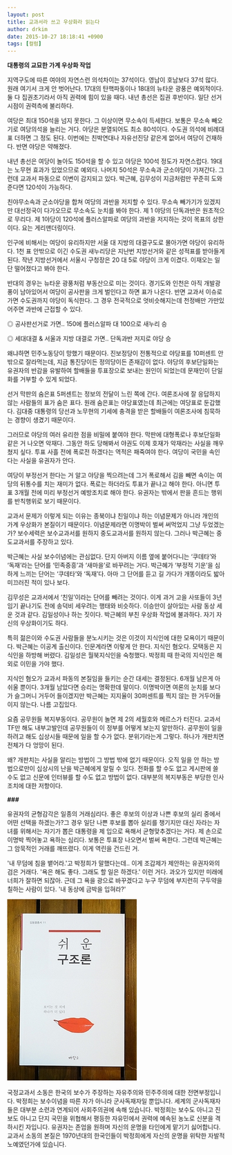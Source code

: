 ```yaml
---
layout: post
title: 교과서라 쓰고 우상화라 읽는다
author: drkim
date: 2015-10-27 18:18:41 +0900
tags: [컬럼]
---
```

**대통령의 교묘한 가계 우상화 작업**

  


      
지역구도에 따른 여야의 자연스런 의석차이는 37석이다. 영남이 호남보다 37석 많다. 원래 여기서 크게 안 벗어난다. 17대의 탄핵파동이나 18대의 뉴타운 광풍은 예외적이다. 둘 다 집권초기라서 아직 권력에 힘이 있을 때다. 내년 총선은 집권 후반이다. 일단 선거시점이 권력측에 불리하다. 

  


여당은 최대 150석을 넘지 못한다. 그 이상이면 무소속이 득세한다. 보통은 무소속 빼오기로 여당의석을 늘리는 거다. 야당은 분열되어도 최소 80석이다. 수도권 의석에 비례대표 더하면 그 정도 된다. 이번에는 친박연대나 자유선진당 같은게 없어서 여당이 건재하다. 반면 야당은 약해졌다.

  


내년 총선은 여당이 놀아도 150석을 할 수 있고 야당은 100석 정도가 자연스럽다. 19대는 노무현 효과가 있었으므로 예외다. 나머지 50석은 무소속과 군소야당이 가져간다. 그런데 교과서 파동으로 이변이 감지되고 있다. 박근혜, 김무성이 지금처럼만 꾸준히 도와준다면 120석이 가능하다. 

  


친야무소속과 군소야당을 합쳐 여당의 과반을 저지할 수 있다. 무소속 빼가기가 있겠지만 대선정국이 다가오므로 무소속도 눈치를 봐야 한다. 제 1 야당의 단독과반은 원초적으로 무리다. 제 1야당이 120석에 플러스알파로 여당의 과반을 저지하는 것이 목표의 상한이다. 요는 게리맨더링이다. 

  


인구에 비해서는 여당이 유리하지만 서울 대 지방의 대결구도로 몰아가면 야당이 유리하다. 1천 표 안밖으로 이긴 수도권 새누리당은 지난번 지방선거와 같은 성적표를 받아들게 된다. 작년 지방선거에서 서울시 구청장은 20 대 5로 야당이 크게 이겼다. 이재오는 일단 떨어졌다고 봐야 한다. 

  


반대의 경우는 뉴타운 광풍처럼 부동산으로 미는 것이다. 경기도와 인천은 아직 개발광풍이 남아있어서 여당이 공사판을 크게 벌인다고 하면 표가 나온다. 반면 교과서 이슈로 가면 수도권까지 야당이 독식한다. 그 경우 전국적으로 엇비슷해지는데 천정배만 가만있어주면 과반에 근접할 수 있다.

  


◎ 공사판선거로 가면.. 150에 플러스알파 대 100으로 새누리 승  
      
◎ 세대대결 & 서울과 지방 대결로 가면.. 단독과반 저지로 야당 승

  


왜냐하면 민주노동당이 망했기 때문이다. 진보정당이 전통적으로 야당표를 10퍼센트 안밖으로 잘라먹는데, 지금 통진당이든 정의당이든 존재감이 없다. 야당의 후보단일화는 유권자의 반감을 유발하여 할배들을 투표장으로 보내는 원인이 되었는데 문재인이 단일화를 거부할 수 있게 되었다. 

  


선거 막판의 숨은표 5퍼센트는 정보의 전달이 느린 쪽에 간다. 여론조사에 잘 응답하지 않는 사람들의 표가 숨은 표다. 원래 숨은표는 야당표였는데 최근에는 여당표로 둔갑했다. 김대중 대통령의 당선과 노무현의 기세에 충격을 받은 할배들이 여론조사에 침묵하는 경향이 생겼기 때문이다. 

  


그러므로 야당의 여러 유리한 점을 비밀에 붙여야 한다. 막판에 대형폭로나 후보단일화 같은 거 나오면 악재다. 그동안 하도 당해봐서 야권도 이제 호재가 악재라는 사실을 깨우쳤지 싶다. 투표 사흘 전에 폭로전 하겠다는 역적은 패죽여야 한다. 여당이 국민을 속인다는 사실을 유권자가 안다. 

  


여당이 부정선거 한다는 거 알고 야당을 찍으려는데 그거 폭로해서 김을 빼면 속이는 여당의 뒤통수를 치는 재미가 없다. 폭로는 하더라도 투표가 끝나고 해야 한다. 아니면 투표 3개월 전에 미리 부정선거 예방조치로 해야 한다. 유권자는 밖에서 판을 흔드는 행위를 반칙행위로 보기 때문이다. 

  


교과서 문제가 이렇게 되는 이유는 종북이냐 친일이냐 하는 이념문제가 아니라 개인의 가계 우상화가 본질이기 때문이다. 이념문제라면 이명박이 벌써 써먹었지 그냥 두었겠는가? 보수세력은 보수교과서를 원하지 중도교과서를 원하지 않는다. 그러나 박근혜는 중도교과서를 주장하고 있다. 

  


박근혜는 사실 보수이념에는 관심없다. 단지 아버지 이름 옆에 붙어다니는 ‘쿠데타’와 ‘독재’라는 단어를 ‘민족중흥’과 ‘새마을’로 바꾸려는 거다. 박근혜가 ‘부정적 기운’을 심하게 느끼는 단어는 ‘쿠데타’와 ‘독재’다. 아마 그 단어를 듣고 길 가다가 개똥이라도 밟아 미끄러진 적이 있나 보다. 

  


김무성은 교과서에서 ‘친일’이라는 단어를 빼려는 것이다. 이게 과거 고을 사또들이 3년 임기 끝나기도 전에 송덕비 세우려는 행태와 비슷하다. 이승만이 살아있는 사람 동상 세운 것과 같다. 김일성이나 하는 짓이다. 박근혜의 부친 우상화 작업에 불과하다. 자기 자신의 우상화이기도 하다. 

  


특히 젊은이와 수도권 사람들을 분노시키는 것은 이것이 지식인에 대한 모욕이기 때문이다. 박근혜는 이공계 출신이다. 인문계라면 이렇게 안 한다. 지식인 혐오다. 모택동은 지식인을 하방해 버렸다. 김일성은 월북지식인을 숙청했다. 박정희 때 한국의 지식인은 해외로 이민을 가야 했다. 

  


지식인 혐오가 교과서 파동의 본질임을 들키는 순간 대세는 결정된다. 6개월 남은게 아쉬울 뿐이다. 3개월 남았다면 승리는 명확한데 말이다. 이명박이면 여론의 눈치를 보다가 슬그머니 거두어 들이겠지만 박근혜는 지지율이 30퍼센트를 찍지 않는 한 거두어들이지 않는다. 나름 고집있다.

  


요즘 공무원들 복지부동이다. 공무원이 놀면 제 2의 세월호와 메르스가 터진다. 교과서TF만 해도 내부고발인데 공무원들이 이 정부를 어떻게 보는지 알만하다. 공무원이 일을 하려고 해도 십상시들 때문에 일을 할 수가 없다. 분위기라는게 그렇다. 하나가 개판치면 전체가 다 엉망이 된다. 

  


왜? 개판치는 사실을 알리는 방법이 그 방법 밖에 없기 때문이다. 오직 일을 안 하는 방법으로만이 십상시의 난을 박근혜에게 알릴 수 있다. 전화를 할 수도 없고 게시판에 쓸 수도 없고 신문에 인터뷰를 할 수도 없고 방법이 없다. 대부분의 복지부동은 부당한 인사조치에 대한 저항이다. 

  


**###**

  



  유권자의 균형감각은 일종의 거래심리다. 좋은 후보의 이상과 나쁜 후보의 실리 중에서 어떤 선택을 하겠는가?그 경우 일단 나쁜 후보를 뽑아 실리를 챙기지만 대신 자라는 자녀를 위해서는 자기가 뽑은 대통령을 제 입으로 욕해서 균형맞추겠다는 거다. 제 손으로 이명박 찍어놓고 욕하는 심리다. 보통은 투표장 나오면서 벌써 욕한다. 그런데 박근혜는 그 암묵적인 거래를 깨뜨렸다. 이게 역린을 건드린 거.



  


  '내 무덤에 침을 뱉어라.'고 박정희가 말했다는데.. 이게 조갑제가 제안하는 유권자와의 검은 거래다. '욕은 해도 좋다. 그래도 할 일은 하겠다.' 이런 거다. 과오가 있지만 미래에 너희가 잘하면 되잖아. 근데 그 욕을 광으로 바꾸겠다고 누구 무덤에 부지런히 구두약을 칠하는 사람이 있다. '내 동상에 금박을 입혀라?'



  


  

  



 ![](/files/attach/images/199/316/633/DSC01488.JPG) 

  


국정교과서 소동은 한국의 보수가 주장하는 자유주의와 민주주의에 대한 전면부정입니다. 박정희는 보수이념을 따른 자가 아니라 군사독재자일 뿐입니다. 세계의 군사독재자들은 대부분 소련과 연계되어 사회주의권에 속해 있습니다. 박정희는 보수도 아니고 진보도 아니고 단지 국민을 위협해서 평등한 자유민에서 권력에 예속된 농노로 신분을 격하시킨 자입니다. 유권자는 존엄을 원하며 자신의 운명을 타인에게 맡기기 싫어합니다. 교과서 소동의 본질은 1970년대의 한국인들이 박정희에게 자신의 운명을 위탁한 자발적 노예였던가에 있습니다.